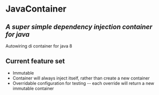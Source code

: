 # JavaContainer
## _A super simple dependency injection container for java_

Autowiring di container for java 8

## Current feature set
- Immutable
- Container will always inject itself, rather than create a new container
- Overridable configuration for testing
  -- each override will return a new immutable container
